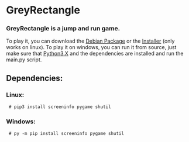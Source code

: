 # GreyRectangle
### GreyRectangle is a jump and run game.

To play it, you can download the [Debian Package](https://github.com/PyRectangle/GreyRectangle/files/1347119/GreyRectangle_0.0-2.zip) or the [Installer](https://github.com/PyRectangle/GreyRectangle/files/1347122/GreyRectangleInstaller.zip) (only works on linux).
To play it on windows, you can run it from source, just make sure that [Python3.X](https://www.python.org/) and the dependencies are installed and run the main.py script.

## Dependencies:
### Linux:
``` # pip3 install screeninfo pygame shutil```
### Windows:
``` # py -m pip install screeninfo pygame shutil```
